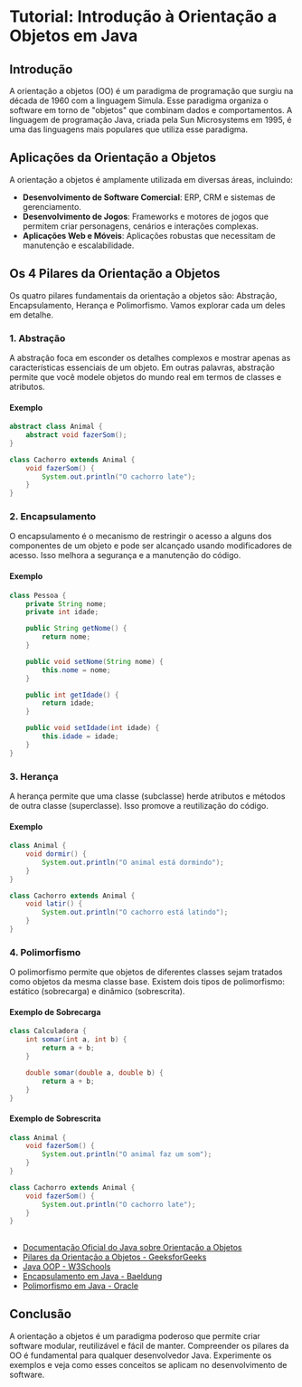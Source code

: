 
# Tutorial: Introdução à Orientação a Objetos em Java

## Introdução

A orientação a objetos (OO) é um paradigma de programação que surgiu na década de 1960 com a linguagem Simula. Esse paradigma organiza o software em torno de "objetos" que combinam dados e comportamentos. A linguagem de programação Java, criada pela Sun Microsystems em 1995, é uma das linguagens mais populares que utiliza esse paradigma.

## Aplicações da Orientação a Objetos

A orientação a objetos é amplamente utilizada em diversas áreas, incluindo:

- **Desenvolvimento de Software Comercial**: ERP, CRM e sistemas de gerenciamento.
- **Desenvolvimento de Jogos**: Frameworks e motores de jogos que permitem criar personagens, cenários e interações complexas.
- **Aplicações Web e Móveis**: Aplicações robustas que necessitam de manutenção e escalabilidade.

## Os 4 Pilares da Orientação a Objetos

Os quatro pilares fundamentais da orientação a objetos são: Abstração, Encapsulamento, Herança e Polimorfismo. Vamos explorar cada um deles em detalhe.

### 1. Abstração

A abstração foca em esconder os detalhes complexos e mostrar apenas as características essenciais de um objeto. Em outras palavras, abstração permite que você modele objetos do mundo real em termos de classes e atributos.

#### Exemplo
```java
abstract class Animal {
    abstract void fazerSom();
}

class Cachorro extends Animal {
    void fazerSom() {
        System.out.println("O cachorro late");
    }
}
```

### 2. Encapsulamento

O encapsulamento é o mecanismo de restringir o acesso a alguns dos componentes de um objeto e pode ser alcançado usando modificadores de acesso. Isso melhora a segurança e a manutenção do código.

#### Exemplo
```java
class Pessoa {
    private String nome;
    private int idade;

    public String getNome() {
        return nome;
    }

    public void setNome(String nome) {
        this.nome = nome;
    }

    public int getIdade() {
        return idade;
    }

    public void setIdade(int idade) {
        this.idade = idade;
    }
}
```

### 3. Herança

A herança permite que uma classe (subclasse) herde atributos e métodos de outra classe (superclasse). Isso promove a reutilização do código.

#### Exemplo
```java
class Animal {
    void dormir() {
        System.out.println("O animal está dormindo");
    }
}

class Cachorro extends Animal {
    void latir() {
        System.out.println("O cachorro está latindo");
    }
}
```

### 4. Polimorfismo

O polimorfismo permite que objetos de diferentes classes sejam tratados como objetos da mesma classe base. Existem dois tipos de polimorfismo: estático (sobrecarga) e dinâmico (sobrescrita).

#### Exemplo de Sobrecarga
```java
class Calculadora {
    int somar(int a, int b) {
        return a + b;
    }

    double somar(double a, double b) {
        return a + b;
    }
}
```

#### Exemplo de Sobrescrita
```java
class Animal {
    void fazerSom() {
        System.out.println("O animal faz um som");
    }
}

class Cachorro extends Animal {
    void fazerSom() {
        System.out.println("O cachorro late");
    }
}
```

## <seealso>

- [Documentação Oficial do Java sobre Orientação a Objetos](https://docs.oracle.com/javase/tutorial/java/concepts/index.html)
- [Pilares da Orientação a Objetos - GeeksforGeeks](https://www.geeksforgeeks.org/four-pillars-of-object-oriented-programming/)
- [Java OOP - W3Schools](https://www.w3schools.com/java/java_oop.asp)
- [Encapsulamento em Java - Baeldung](https://www.baeldung.com/java-encapsulation)
- [Polimorfismo em Java - Oracle](https://docs.oracle.com/javase/tutorial/java/IandI/polymorphism.html)

## Conclusão

A orientação a objetos é um paradigma poderoso que permite criar software modular, reutilizável e fácil de manter. Compreender os pilares da OO é fundamental para qualquer desenvolvedor Java. Experimente os exemplos e veja como esses conceitos se aplicam no desenvolvimento de software.
